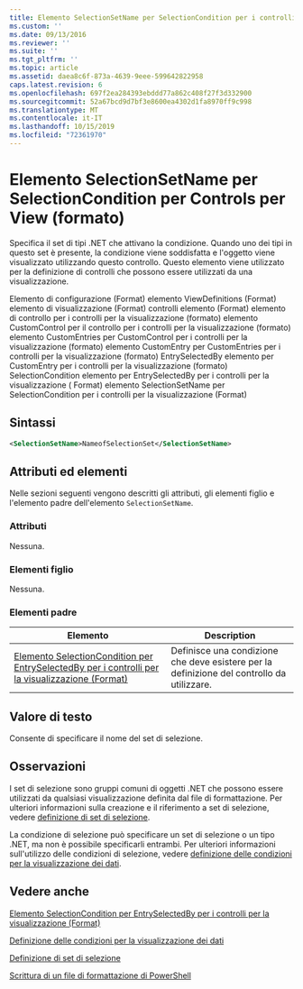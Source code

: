 ```yaml
---
title: Elemento SelectionSetName per SelectionCondition per i controlli per la visualizzazione (Format) | Microsoft Docs
ms.custom: ''
ms.date: 09/13/2016
ms.reviewer: ''
ms.suite: ''
ms.tgt_pltfrm: ''
ms.topic: article
ms.assetid: daea8c6f-873a-4639-9eee-599642822958
caps.latest.revision: 6
ms.openlocfilehash: 697f2ea284393ebddd77a862c408f27f3d332900
ms.sourcegitcommit: 52a67bcd9d7bf3e8600ea4302d1fa8970ff9c998
ms.translationtype: MT
ms.contentlocale: it-IT
ms.lasthandoff: 10/15/2019
ms.locfileid: "72361970"
---
```

# <a name="selectionsetname-element-for-selectioncondition-for-controls-for-view-format"></a>Elemento SelectionSetName per SelectionCondition per Controls per View (formato)

Specifica il set di tipi .NET che attivano la condizione. Quando uno dei tipi in questo set è presente, la condizione viene soddisfatta e l'oggetto viene visualizzato utilizzando questo controllo. Questo elemento viene utilizzato per la definizione di controlli che possono essere utilizzati da una visualizzazione.

Elemento di configurazione (Format) elemento ViewDefinitions (Format) elemento di visualizzazione (Format) controlli elemento (Format) elemento di controllo per i controlli per la visualizzazione (formato) elemento CustomControl per il controllo per i controlli per la visualizzazione (formato) elemento CustomEntries per CustomControl per i controlli per la visualizzazione (formato) elemento CustomEntry per CustomEntries per i controlli per la visualizzazione (formato) EntrySelectedBy elemento per CustomEntry per i controlli per la visualizzazione (formato) SelectionCondition elemento per EntrySelectedBy per i controlli per la visualizzazione ( Format) elemento SelectionSetName per SelectionCondition per i controlli per la visualizzazione (Format)

## <a name="syntax"></a>Sintassi

```xml
<SelectionSetName>NameofSelectionSet</SelectionSetName>
```

## <a name="attributes-and-elements"></a>Attributi ed elementi

Nelle sezioni seguenti vengono descritti gli attributi, gli elementi figlio e l'elemento padre dell'elemento `SelectionSetName`.

### <a name="attributes"></a>Attributi

Nessuna.

### <a name="child-elements"></a>Elementi figlio

Nessuna.

### <a name="parent-elements"></a>Elementi padre

|Elemento|Description|
|-------------|-----------------|
|[Elemento SelectionCondition per EntrySelectedBy per i controlli per la visualizzazione (Format)](./selectioncondition-element-for-entryselectedby-for-controls-for-view-format.md)|Definisce una condizione che deve esistere per la definizione del controllo da utilizzare.|

## <a name="text-value"></a>Valore di testo

Consente di specificare il nome del set di selezione.

## <a name="remarks"></a>Osservazioni

I set di selezione sono gruppi comuni di oggetti .NET che possono essere utilizzati da qualsiasi visualizzazione definita dal file di formattazione. Per ulteriori informazioni sulla creazione e il riferimento a set di selezione, vedere [definizione di set di selezione](./defining-selection-sets.md).

La condizione di selezione può specificare un set di selezione o un tipo .NET, ma non è possibile specificarli entrambi. Per ulteriori informazioni sull'utilizzo delle condizioni di selezione, vedere [definizione delle condizioni per la visualizzazione dei dati](./defining-conditions-for-displaying-data.md).

## <a name="see-also"></a>Vedere anche

[Elemento SelectionCondition per EntrySelectedBy per i controlli per la visualizzazione (Format)](./selectioncondition-element-for-entryselectedby-for-controls-for-view-format.md)

[Definizione delle condizioni per la visualizzazione dei dati](./defining-conditions-for-displaying-data.md)

[Definizione di set di selezione](./defining-selection-sets.md)

[Scrittura di un file di formattazione di PowerShell](./writing-a-powershell-formatting-file.md)
